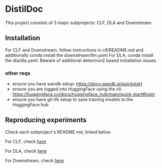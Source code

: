 # DistilDoc

This project consists of 3 major subprojects: CLF, DLA and Downstream.

## Installation

For CLF and Downstream, follow instructions in clf/README.md and additionally conda install the downstream/llm.yaml
For DLA, conda install the dla/dla.yaml. Beware of additional detectron2 based installation issues.

### other reqs

* ensure you have wandb setup: https://docs.wandb.ai/quickstart
* ensure you are logged into HuggingFace using the cli: https://huggingface.co/docs/huggingface_hub/main/quick-start#login 
* ensure you have git-lfs setup to save training models to the HuggingFace hub

## Reproducing experiments

Check each subproject's README.md, linked below
 
For CLF, check [here](clf/README.md)

For DLA, check [here](dla/README.md)

For Downstream, check [here](downstream/README.md)

